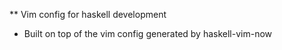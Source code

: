 ** Vim config for haskell development

  * Built on top of the vim config generated by haskell-vim-now
